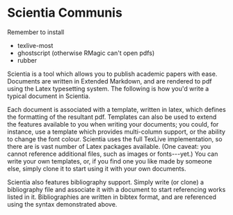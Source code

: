 Scientia Communis
=================

Remember to install
- texlive-most
- ghostscript (otherwise RMagic can't open pdfs)
- rubber



Scientia is a tool which allows you to publish academic papers with ease. Documents are written in Extended Markdown, and are rendered to pdf using the Latex typesetting system. The following is how you'd write a typical document in Scientia.

Each document is associated with a template, written in latex, which defines the formatting of the resultant pdf. Templates can also be used to extend the features available to you when writing your documents; you could, for instance, use a template which provides multi-column support, or the ability to change the font colour. Scientia uses the full TexLive implementation, so there are is vast number of Latex packages available. (One caveat: you cannot reference additional files, such as images or fonts---yet.) You can write your own templates, or, if you find one you like made by someone else, simply clone it to start using it with your own documents.

Scientia also features bibliography support. Simply write (or clone) a bibliography file and associate it with a document to start referencing works listed in it. Bibliographies are written in bibtex format, and are referenced using the syntax demonstrated above.
